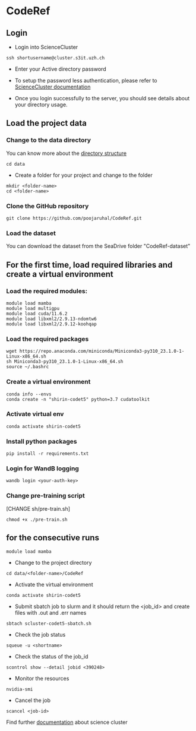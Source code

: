 # CodeRef

## Login
- Login into ScienceCluster

```
ssh shortusername@cluster.s3it.uzh.ch
```

- Enter your Active directory password 

- To setup the password less authentication, please refer to [ScienceCluster documentation](https://docs.s3it.uzh.ch/cluster/connecting/)

- Once you login successfully to the server, you should see details about your directory usage. 


## Load the project data 

### Change to the data directory 
You can know more about the [directory structure](https://docs.s3it.uzh.ch/cluster/data/) 
```
cd data
``` 

- Create a folder for your project and change to the folder
```
mkdir <folder-name>
cd <folder-name>
```

### Clone the GitHub repository
```
git clone https://github.com/poojaruhal/CodeRef.git
```

### Load the dataset
You can download the dataset from the SeaDrive folder "CodeRef-dataset"


## For the first time, load required libraries and create a virtual environment

### Load the required modules:
```
module load mamba
module load multigpu
module load cuda/11.6.2
module load libxml2/2.9.13-ndomtw6
module load libxml2/2.9.12-koohqap
```
### Load the required packages
```
wget https://repo.anaconda.com/miniconda/Miniconda3-py310_23.1.0-1-Linux-x86_64.sh
sh Miniconda3-py310_23.1.0-1-Linux-x86_64.sh
source ~/.bashrc
```

### Create a virtual environment
```
conda info --envs
conda create -n "shirin-codet5" python=3.7 cudatoolkit
```

### Activate virtual env
```
conda activate shirin-codet5
```
### Install python packages
```
pip install -r requirements.txt
```
### Login for WandB logging
```
wandb login <your-auth-key>
```

### Change pre-training script
[CHANGE sh/pre-train.sh]
```
chmod +x ./pre-train.sh
```

## for the consecutive runs
```
module load mamba
```

- Change to the project directory 
```
cd data/<folder-name>/CodeRef
```

- Activate the virtual environment
```
conda activate shirin-codet5
```

- Submit sbatch job to slurm and it should return the <job_id> and create files with <job-id>.out and <job-id>.err names
```
sbtach scluster-codet5-sbatch.sh
```

- Check the job status 
```
squeue -u <shortname>
```

- Check the status of the job_id
```
scontrol show --detail jobid <390248>
```

- Monitor the resources
```
nvidia-smi
```

- Cancel the job
```
scancel <job-id>
```

Find further [documentation](https://docs.s3it.uzh.ch/) about science cluster 
